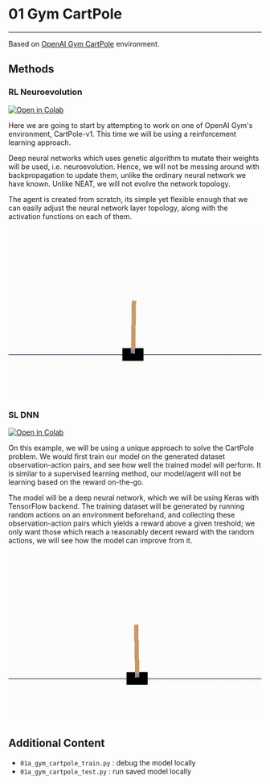 # 01 Gym CartPole

---

Based on [OpenAI Gym CartPole](https://gym.openai.com/envs/CartPole-v1/) environment.


## Methods

### **RL** Neuroevolution

[![Open in Colab](https://colab.research.google.com/assets/colab-badge.svg)](https://colab.research.google.com/github/daystram/ml-playground/blob/master/01_gym_cartpole/01a_gym_cartpole_neuroevolution.ipynb)

Here we are going to start by attempting to work on one of OpenAI Gym's environment, CartPole-v1. This time we will be using a reinforcement learning approach.

Deep neural networks which uses genetic algorithm to mutate their weights will be used, i.e. neuroevolution. Hence, we will not be messing around with backpropagation to update them, unlike the ordinary neural network we have known. Unlike NEAT, we will not evolve the network topology.

The agent is created from scratch, its simple yet flexible enough that we can easily adjust the neural network layer topology, along with the activation functions on each of them.

![](01a_demo.gif)


### **SL** DNN

[![Open in Colab](https://colab.research.google.com/assets/colab-badge.svg)](https://colab.research.google.com/github/daystram/ml-playground/blob/master/01_gym_cartpole/01b_gym_cartpole_dnn.ipynb)

On this example, we will be using a unique approach to solve the CartPole problem. We would first train our model on the generated dataset observation-action pairs, and see how well the trained model will perform. It is similar to a supervised learning method, our model/agent will not be learning based on the reward on-the-go.

The model will be a deep neural network, which we will be using Keras with TensorFlow backend. The training dataset will be generated by running random actions on an environment beforehand, and collecting these observation-action pairs which yields a reward above a given treshold; we only want those which reach a reasonably decent reward with the random actions, we will see how the model can improve from it.

![](01b_demo.gif)


## Additional Content

- `01a_gym_cartpole_train.py` : debug the model locally
- `01a_gym_cartpole_test.py` : run saved model locally